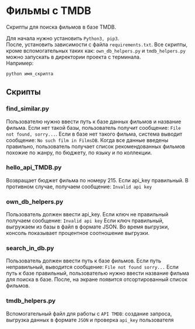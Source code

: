 # Фильмы с TMDB

Скрипты для поиска фильмов в базе TMDB.</br>

Для начала нужно установить `Python3, pip3`.</br>
После, установить зависимости с файла `requirements.txt`.
Все скрипты, кроме вспомогательных таких как: `own_db_helpers.py` и `tmdb_helpers.py` можно запускать в директории проекта с терминала.</br>
Например:

```python
python имя_скрипта
```

## Скрипты

### find_similar.py
Пользователю нужно ввести путь к базе данных фильмов и название фильма.
Ecли нет такой базы, пользователь получит сообщение: `File not found, sorry...`.
Если в базе нет такого фильма, система выводит сообщение: `No such film in FilmsDB`.
Когда все данные введены правильно, пользователь получает список рекомендованных фильмов похожие по жанру, по бюджету, по языку и по коллекции.


### hello_api_TMDB.py
Возвращает бюджет фильма по номеру 215. Если api_key правильный. В противном случае, получаем сообщение: `Invalid api key`


### own_db_helpers.py
Пользователь должен ввести api_key. Если ключ не правильный получаем сообщение: `Invalid api key`
Если ключ правильный, выгружаем из базы в файл в формате JSON. Во время выгрузки, консоль показывает процентное соотношение выгрузки.


### search_in_db.py
Пользователь должен ввести путь к базе фильмов. Если путь неправильный, выводится сообщение: `File not found sorry...`
Если путь к базе правильный, пользователью нужно ввести название фильма для поиска в базе. После, на экране появится отсортированный список фильмов.


### tmdb_helpers.py
Вспомогательный файл для работы с `API TMDB`: создание запроса, выгрузка данных в формате `JSON` и проверка `api_key` пользователя
